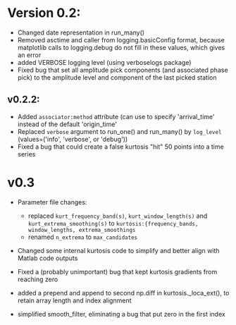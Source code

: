# Version 0.2:

- Changed date representation in run_many()
- Removed asctime and caller from logging.basicConfig format, because matplotlib
  calls to logging.debug do not fill in these values, which gives an error
- added VERBOSE logging level (using verboselogs package)
- Fixed bug that set all amplitude pick components (and associated phase pick)
  to the amplitude level and component of the last picked station
  
## v0.2.2:
- Added `associator:method` attribute (can use to specify 'arrival_time'
  instead of the default 'origin_time'
- Replaced `verbose` argument to run_one() and run_many() by `log_level`
  (values=('info', 'verbose', or 'debug'))
- Fixed a bug that could create a false kurtosis "hit" 50 points into a
  time series

# v0.3

- Parameter file changes:

    - replaced ``kurt_frequency_band(s)``, ``kurt_window_length(s)``
      and ``kurt_extrema_smoothing(s)`` to
      ``kurtosis:{frequency_bands, window_lengths, extrema_smoothings``
    - renamed ``n_extrema`` to ``max_candidates``

- Changed some internal kurtosis code to simplify and better align with
  Matlab code outputs
- Fixed a (probably unimportant) bug that kept kurtosis gradients from 
  reaching zero
- added a prepend and append to second np.diff in kurtosis._loca_ext(),
  to retain array length and index alignment
- simplified smooth_filter, eliminating a bug that put zero in the first index